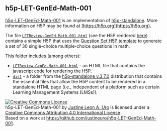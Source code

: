 ## h5p-LET-GenEd-Math-001
[h5p-LET-GenEd-Math-001](https://github.com/justineuro/h5p-LET-GenEd-Math-001) is an implementation of [h5p-standalone](https://github.com/tunapanda/h5p-standalone).  More information on H5P may be found at [https://h5p.org](https://h5p.org).

The file [`LETReview-GenEd-Math-001.html`](./LETReview-GenEd-Math-001.html) (see the H5P rendered [here](https://justineuro.github.io/h5p-LET-GenEd-Math-001/LETReview-GenEd-Math-001.html)) contains a simple H5P that uses the [Question Set H5P template](https://h5p.org/question-set) to generate a set of 30 single-choice multiple-choice questions in math.
  
This folder includes (among others):  
  
* [`LETReview-GenEd-Math-001.html`](./LETReview-GenEd-Math-001.html) - an HTML file that contains the javascript code for rendering the H5P.
* [`dist`](./dist) - a folder from the [h5p-standalone v.3.7.0](https://github.com/tunapanda/h5p-standalone) distribution that contains the essential files that allow the H5P content to be rendered in a standalone HTML page (i.e., independent of a platform such as certain Learning Management Systems (LMSs)).  
  
<a rel="license" href="http://creativecommons.org/licenses/by/4.0/"><img alt="Creative Commons License" style="border-width:0" src="https://i.creativecommons.org/l/by/4.0/80x15.png" /></a><br /><span xmlns:dct="http://purl.org/dc/terms/" property="dct:title">h5p-LET-GenEd-Math-001</span> by <a xmlns:cc="http://creativecommons.org/ns#" href="https://github.com/justineuro/" property="cc:attributionName" rel="cc:attributionURL">Justine Leon A. Uro</a> is licensed under a <a rel="license" href="http://creativecommons.org/licenses/by/4.0/">Creative Commons Attribution 4.0 International License</a>.<br />Based on a work at <a xmlns:dct="http://purl.org/dc/terms/" href="https://github.com/justineuro/h5p-LET-GenEd-Math-001" rel="dct:source">https://github.com/justineuro/h5p-LET-GenEd-Math-001</a>.
